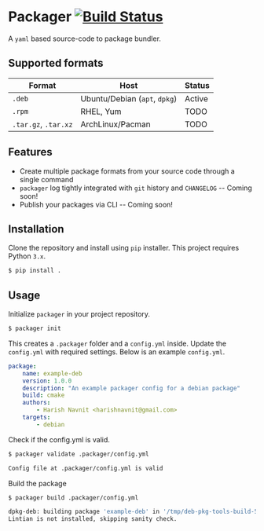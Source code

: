 # Packager [![Build Status](https://cloud.drone.io/api/badges/tinvaan/packager/status.svg)](https://cloud.drone.io/tinvaan/packager)
A `yaml` based source-code to package bundler.

## Supported formats
| Format | Host | Status |
| -------|------|--------|
| `.deb` | Ubuntu/Debian (`apt`, `dpkg`) | Active |
| `.rpm` | RHEL, Yum | TODO |
| `.tar.gz`, `.tar.xz` | ArchLinux/Pacman | TODO |


## Features
* Create multiple package formats from your source code through a single command
* `packager` log tightly integrated with `git` history and `CHANGELOG` -- Coming soon!
* Publish your packages via CLI -- Coming soon!

## Installation
Clone the repository and install using `pip` installer. This project requires Python `3.x`.
```bash
$ pip install .
```

## Usage
Initialize `packager` in your project repository.
```bash
$ packager init
```
This creates a `.packager` folder and a `config.yml` inside. Update the `config.yml` with required settings. Below is an example `config.yml`.
```yaml
package:
    name: example-deb
    version: 1.0.0
    description: "An example packager config for a debian package"
    build: cmake
    authors:
        - Harish Navnit <harishnavnit@gmail.com>
    targets:
        - debian
```

Check if the config.yml is valid.
```bash
$ packager validate .packager/config.yml

Config file at .packager/config.yml is valid
```

Build the package
```bash
$ packager build .packager/config.yml

dpkg-deb: building package 'example-deb' in '/tmp/deb-pkg-tools-build-5ef82tfb/example-deb_1.0.0_all.deb'.
Lintian is not installed, skipping sanity check.
```
